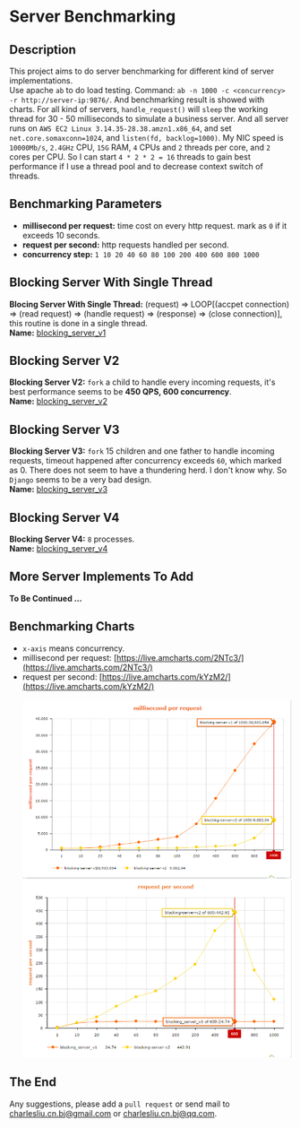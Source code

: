 Server Benchmarking
===================

## Description
This project aims to do server benchmarking for different kind of server implementations.<br>
Use apache `ab` to do load testing. Command: `ab -n 1000 -c <concurrency> -r http://server-ip:9876/`. And benchmarking result is showed with charts. For all kind of servers, `handle_request()` will `sleep` the working thread for 30 - 50 milliseconds to simulate a business server. And all server runs on `AWS EC2 Linux 3.14.35-28.38.amzn1.x86_64`, and set `net.core.somaxconn=1024`, and `listen(fd, backlog=1000)`. My NIC speed is `10000Mb/s`, `2.4GHz` CPU, `15G` RAM, `4` CPUs and `2` threads per core, and `2` cores per CPU. So I can start `4 * 2 * 2 = 16` threads to gain best performance if I use a thread pool and to decrease context switch of threads.

## Benchmarking Parameters
 - **millisecond per request:** time cost on every http request. mark as `0` if it exceeds 10 seconds.
 - **request per second:** http requests handled per second.
 - **concurrency step:** `1 10 20 40 60 80 100 200 400 600 800 1000`

## Blocking Server With Single Thread
**Blocing Server With Single Thread:** (request) => LOOP[(accpet connection) => (read request) => (handle request) => (response) => (close connection)], this routine is done in a single thread.<br>
**Name:** [blocking_server_v1](#)

## Blocking Server V2
**Blocking Server V2:** `fork` a child to handle every incoming requests, it's best performance seems to be **450 QPS, 600 concurrency**.<br>
**Name:** [blocking_server_v2](#)

## Blocking Server V3
**Blocking Server V3:** `fork` 15 children and one father to handle incoming requests, timeout happened after concurrency exceeds `60`, which marked as 0. There does not seem to have a thundering herd. I don't know why. So `Django` seems to be a very bad design.<br>
**Name:** [blocking_server_v3](#)

## Blocking Server V4
**Blocking Server V4:** `8` processes.<br>
**Name:** [blocking_server_v4](#)

## More Server Implements To Add
**To Be Continued ...**

## Benchmarking Charts
 - `x-axis` means concurrency.
 - millisecond per request: [https://live.amcharts.com/2NTc3/](https://live.amcharts.com/2NTc3/)
 - request per second: [https://live.amcharts.com/kYzM2/](https://live.amcharts.com/kYzM2/)<br><br>
<img src="https://github.com/linghuazaii/server-benchmark/blob/master/benchmarking/blocking_server_v2_time_per_request.png"></img><br>
<img src="https://github.com/linghuazaii/server-benchmark/blob/master/benchmarking/blocking_server_v2_request_per_second.png"></img><br>

## The End
Any suggestions, please add a `pull request` or send mail to [charlesliu.cn.bj@gmail.com](charlesliu.cn.bj@gmail.com) or [charlesliu.cn.bj@qq.com](charlesliu.cn.bj@qq.com).
